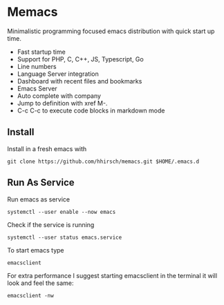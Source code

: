 # Memacs
Minimalistic programming focused emacs distribution with quick start up time.

- Fast startup time
- Support for PHP, C, C++, JS, Typescript, Go
- Line numbers 
- Language Server integration
- Dashboard with recent files and bookmarks
- Emacs Server
- Auto complete with company
- Jump to definition with xref M-.
- C-c C-c to execute code blocks in markdown mode
## Install
Install in a fresh emacs with
```
git clone https://github.com/hhirsch/memacs.git $HOME/.emacs.d
```

## Run As Service
Run emacs as service
```
systemctl --user enable --now emacs
```

Check if the service is running
```
systemctl --user status emacs.service
```

To start emacs type
```
emacsclient
```

For extra performance I suggest starting emacsclient in the terminal it will look and feel the same:
```
emacsclient -nw
```
